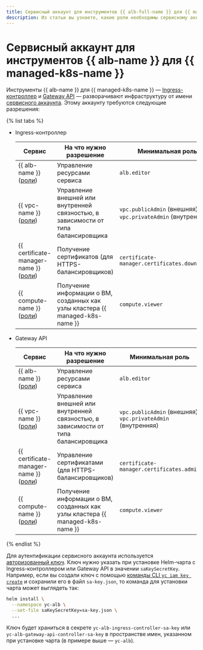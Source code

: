 ```yaml
---
title: Сервисный аккаунт для инструментов {{ alb-full-name }} для {{ managed-k8s-full-name }}
description: Из статьи вы узнаете, какие роли необходимы сервисному аккаунту для использования инструментов {{ alb-name }} для {{ managed-k8s-name }}.
---
```


# Сервисный аккаунт для инструментов {{ alb-name }} для {{ managed-k8s-name }}


Инструменты {{ alb-name }} для {{ managed-k8s-name }} — [Ingress-контроллер](index.md) и [Gateway API](../k8s-gateway-api/index.md) — разворачивают инфраструктуру от имени [сервисного аккаунта](../../../iam/concepts/users/service-accounts.md). Этому аккаунту требуются следующие разрешения:


{% list tabs %}

- Ingress-контроллер


  | Сервис | На что нужно разрешение | Минимальная роль |
  | ----- | ----- | ----- |
  | {{ alb-name }}<br/>([роли](../../security/index.md)) | Управление ресурсами сервиса | `alb.editor` |
  | {{ vpc-name }}<br/>([роли](../../../vpc/security/index.md)) | Управление внешней или внутренней связностью, в зависимости от типа балансировщика | `vpc.publicAdmin` (внешняя)<br/>`vpc.privateAdmin` (внутренняя) |
  | {{ certificate-manager-name }}<br/>([роли](../../../certificate-manager/security/index.md)) | Получение сертификатов (для HTTPS-балансировщиков) | `certificate-manager.certificates.downloader` |
  | {{ compute-name }}<br/>([роли](../../../compute/security/index.md)) | Получение информации о ВМ, созданных как узлы кластера {{ managed-k8s-name }} | `compute.viewer` |


- Gateway API

  | Сервис | На что нужно разрешение | Минимальная роль |
  | ----- | ----- | ----- |
  | {{ alb-name }}<br/>([роли](../../security/index.md)) | Управление ресурсами сервиса | `alb.editor` |
  | {{ vpc-name }}<br/>([роли](../../../vpc/security/index.md)) | Управление внешней или внутренней связностью, в зависимости от типа балансировщика | `vpc.publicAdmin` (внешняя)<br/>`vpc.privateAdmin` (внутренняя) |
  | {{ certificate-manager-name }}<br/>([роли](../../../certificate-manager/security/index.md)) | Управление сертификатами (для HTTPS-балансировщиков) | `certificate-manager.certificates.admin` |
  | {{ compute-name }}<br/>([роли](../../../compute/security/index.md)) | Получение информации о ВМ, созданных как узлы кластера {{ managed-k8s-name }} | `compute.viewer` |
  
{% endlist %}


Для аутентификации сервисного аккаунта используется [авторизованный ключ](../../../iam/concepts/authorization/key.md). Ключ нужно указать при установке Helm-чарта с Ingress-контроллером или Gateway API в значении `saKeySecretKey`. Например, если вы создали ключ с помощью [команды CLI `yc iam key create`](../../../cli/cli-ref/managed-services/iam/key/create.md) и сохранили его в файл `sa-key.json`, то команда для установки чарта может выглядеть так:

```bash
helm install \
  --namespace yc-alb \
  --set-file saKeySecretKey=sa-key.json \
  ...
```

Ключ будет храниться в секрете `yc-alb-ingress-controller-sa-key` или `yc-alb-gateway-api-controller-sa-key` в пространстве имен, указанном при установке чарта (в примере выше — `yc-alb`).
